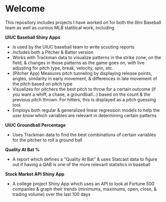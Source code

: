 # Welcome
This repository includes projects I have worked on for both the Illini Baseball team as well as curious MLB statitical work, including

**UIUC Baseball Shiny Apps**
* Is used by the UIUC baseball team to write scouting reports
* Includes both a Pitcher & Batter version
* Works with Trackman data to visualize patterns in the strike zone, on the field, & changes in those patterns as the game goes on, with live adjusting for pitch type, break, velocity, spin, etc.
* (Pitcher App) Measures pitch tunneling by displaying release points, angles, similarity in early movement, & differences in late movement of the pitch based on pitch type
* Visualizes for pitchers the best pitch to throw for a certain outcome (if you want a whiff, a chase, a groundball...) based on the count & the previous pitch thrown. For hitters, this is displayed as a pitch guessing tool.
* Employs both regular & generalized linear regression models to help the user know which variables are relevant in determining certain patterns

**UIUC Groundball Percentage**
* Uses Trackman data to find the best combinations of certain variables for the pitcher to roll a ground ball

**Quality At Bat %**
* A report which defines a "Quality At Bat" & uses Statcast data to figure out if having a QAB is one of the more relevant statistics in baseball

**Stock Market API Shiny App**
* A college project Shiny App which uses an API to look at Fortune 500 companies & graph their trends (minimums, maximums, open, close, & trading volume) over the last 100 days
